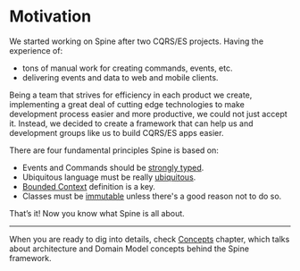 # Motivation

We started working on Spine after two CQRS/ES projects. Having the experience
of:
- tons of manual work for creating commands, events, etc.
- delivering events and data to web and mobile clients.

Being a team that strives for efficiency in each product we create, implementing a great deal of cutting edge technologies to make development process easier and more productive, we could not just accept it. 
Instead, we decided to create a framework that can help us and development groups like us to build CQRS/ES apps easier.

There are four fundamental principles Spine is based on:
* Events and Commands should be [ strongly typed](motivation/strongly-typed.md).
* Ubiquitous language must be really [ubiquitous](/motivation/ubiquitous-language.md).
* [Bounded Context](/motivation/bounded-context.md) definition is a key.
* Classes must be [immutable](/motivation/immutability.md) unless there's a
good reason not to do so.

That’s it! Now you know what Spine is  all about. 

---
When you are ready to dig into details, check [Concepts](/concepts.md)  chapter, which talks about architecture and Domain Model concepts behind the Spine framework.